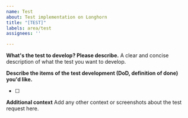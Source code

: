 ```yaml
---
name: Test
about: Test implementation on Longhorn
title: "[TEST]"
labels: area/test
assignees: ''

---
```

**What's the test to develop? Please describe.**
A clear and concise description of what the test you want to develop.

**Describe the items of the test development (DoD, definition of done) you'd like.**
- [ ] <use check box for each item>

**Additional context**
Add any other context or screenshots about the test request here.
